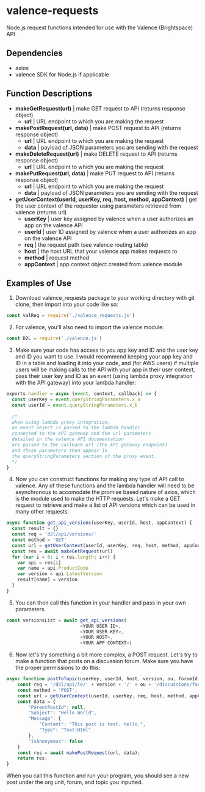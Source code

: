 # valence-requests
Node.js request functions intended for use with the Valence (Brightspace) API

## Dependencies
- axios
- valence SDK for Node.js if applicable

## Function Descriptions
- __makeGetRequest(url)__ | make GET request to API (returns response object)
  - __url__ | URL endpoint to which you are making the request
- __makePostRequest(url, data)__ | make POST request to API (returns response object)
  - __url__ | URL endpoint to which you are making the request
  - __data__ | payload of JSON parameters you are sending with the request
- __makeDeleteRequest(url)__ | make DELETE request to API (returns response object)
  - __url__ | URL endpoint to which you are making the request
- __makePutRequest(url, data)__ | make PUT request to API (returns response object)
  - __url__ | URL endpoint to which you are making the request
  - __data__ | payload of JSON parameters you are sending with the request
- __getUserContext(userId, userKey, req, host, method, appContext)__ | get the user context of the requester using parameters retrieved from valence (returns url)
  - __userKey__ | user key assigned by valence when a user authorizes an app on the valence API
  - __userId__ | user ID assigned by valence when a user authorizes an app on the valence API
  - __req__ | the request path (see valence routing table)
  - __host__ | the host URL that your valence app makes requests to
  - __method__ | request method
  - __appContext__ | app context object created from valence module

## Examples of Use
1. Download valence_requests package to your working directory with git clone, then import into your code like so:
  ```javascript
  const valReq = require('./valence_requests.js')
  ```
2. For valence, you'll also need to import the valence module:
```javascript
const D2L = require('./valence.js')
```
3. Make sure your code has access to you app key and ID and the user key and ID you want to use. I would recommend keeping your app key and ID in a table and loading it into your code, and (for AWS users) if multiple users will be making calls to the API with your app in their user context, pass their user key and ID as an event (using lambda proxy integration with the API gateway) into your lambda handler:
```javascript
exports.handler = async (event, context, callback) => {
  const userKey = event.queryStringParameters.x_a
  const userId = event.queryStringParameters.x_b
  
  /*
  when using lambda proxy integration, 
  an event object is passed to the lambda handler
  connected to the API gateway and the url parameters 
  detailed in the valence API documentation
  are passed to the callback url (the API gateway endpoint) 
  and these parameters then appear in 
  the queryStringParameters section of the proxy event.
  */
}
```
4. Now you can construct functions for making any type of API call to valence. Any of these functions and the lambda handler will need to be asynchronous to accomodate the promise based nature of axios, which is the module used to make the HTTP requests. Let's make a GET request to retrieve and make a list of API versions which can be used in many other requests:
```javascript
async function get_api_versions(userKey, userId, host, appContext) {
  const result = {}
  const req = 'd2l/api/versions/'
  const method = 'GET'
  const url = getUserContext(userId, userKey, req, host, method, appContext)
  const res = await makeGetRequest(url)
  for (var i = 0; i < res.length; i++) {
    var api = res[i]
    var name = api.ProductCode
    var version = api.LatestVersion
    result[name] = version
  }
}
```
5. You can then call this function in your handler and pass in your own parameters.
```javascript
const versionsList = await get_api_versions(
                           <YOUR USER ID>, 
                           <YOUR USER KEY>, 
                           <YOUR HOST>, 
                           <YOUR APP CONTEXT>)
```
6. Now let's try something a bit more complex, a POST request. Let's try to make a function that posts on a discussion forum. Make sure you have the proper permissions to do this:
```javascript
async function postToTopic(userKey, userId, host, version, ou, forumId, topicId, appContext) {
    const req = '/d2l/api/le/' + version + '/' + ou + '/discussions/forums/' + forumId + '/topics/' + topicId + '/posts/';
    const method = 'POST';
    const url = getUserContext(userId, userKey, req, host, method, appContext);
    const data = {
        "ParentPostId": null,
        "Subject": "Hello World",
        "Message": {
            "Content": "This post is test. Hello.",
            "Type": "Text|Html"
        },
        "IsAnonymous": false
    }
    const res = await makePostRequest(url, data);
    return res;
}
```
When you call this function and run your program, you should see a new post under the org unit, forum, and topic you inputted.
